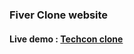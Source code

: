 ### Fiver Clone website

#### Live demo : <a href="https://Techcon-web.netlify.app/">Techcon clone</a>